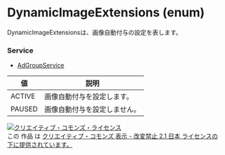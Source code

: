 # DynamicImageExtensions (enum)
DynamicImageExtensionsは、画像自動付与の設定を表します。
### Service
+ [AdGroupService](../services/AdGroupService.md)

| 値 | 説明 | 
|---|---|
| ACTIVE| 画像自動付与を設定します。 |
| PAUSED| 画像自動付与を設定しません。 |
<a rel="license" href="http://creativecommons.org/licenses/by-nd/2.1/jp/"><img alt="クリエイティブ・コモンズ・ライセンス" style="border-width:0" src="https://i.creativecommons.org/l/by-nd/2.1/jp/88x31.png" /></a><br />この 作品 は <a rel="license" href="http://creativecommons.org/licenses/by-nd/2.1/jp/">クリエイティブ・コモンズ 表示 - 改変禁止 2.1 日本 ライセンスの下に提供されています。</a>

